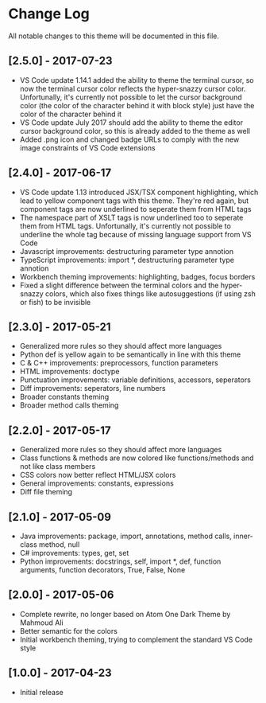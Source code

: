 # Change Log

All notable changes to this theme will be documented in this file.

## [2.5.0] - 2017-07-23

- VS Code update 1.14.1 added the ability to theme the terminal cursor, so now the terminal cursor color reflects the hyper-snazzy cursor color. Unfortunally, it's currently not possible to let the cursor background color (the color of the character behind it with block style) just have the color of the character behind it
- VS Code update July 2017 should add the ability to theme the editor cursor background color, so this is already added to the theme as well
- Added .png icon and changed badge URLs to comply with the new image constraints of VS Code extensions

## [2.4.0] - 2017-06-17

- VS Code update 1.13 introduced JSX/TSX component highlighting, which lead to yellow component tags with this theme. They're red again, but component tags are now underlined to seperate them from HTML tags
- The namespace part of XSLT tags is now underlined too to seperate them from HTML tags. Unfortunally, it's currently not possible to underline the whole tag because of missing language support from VS Code
- Javascript improvements: destructuring parameter type annotion
- TypeScript improvements: import *, destructuring parameter type annotion
- Workbench theming improvements: highlighting, badges, focus borders
- Fixed a slight difference between the terminal colors and the hyper-snazzy colors, which also fixes things like autosuggestions (if using zsh or fish) to be invisible

## [2.3.0] - 2017-05-21

- Generalized more rules so they should affect more languages
- Python def is yellow again to be semantically in line with this theme
- C & C++ improvements: preprocessors, function parameters
- HTML improvements: doctype
- Punctuation improvements: variable definitions, accessors, seperators
- Diff improvements: seperators, line numbers
- Broader constants theming
- Broader method calls theming

## [2.2.0] - 2017-05-17

- Generalized more rules so they should affect more languages
- Class functions & methods are now colored like functions/methods and not like class members
- CSS colors now better reflect HTML/JSX colors
- General improvements: constants, expressions
- Diff file theming

## [2.1.0] - 2017-05-09

- Java improvements: package, import, annotations, method calls, inner-class method, null
- C# improvements: types, get, set
- Python improvements: docstrings, self, import *, def, function arguments, function decorators, True, False, None

## [2.0.0] - 2017-05-06

- Complete rewrite, no longer based on Atom One Dark Theme by Mahmoud Ali
- Better semantic for the colors
- Initial workbench theming, trying to complement the standard VS Code style

## [1.0.0] - 2017-04-23

- Initial release
